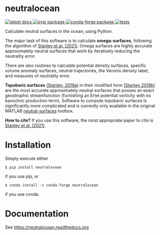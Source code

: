# neutralocean

<a href="https://neutralocean.readthedocs.org">
    <img alt="latest docs" src="https://img.shields.io/badge/documentation-latest-blue">
</a>

<a href="https://badge.fury.io/py/neutralocean">
    <img alt="pypi package" src="https://badge.fury.io/py/neutralocean.svg">
</a>

<a href="https://anaconda.org/conda-forge/neutralocean">
    <img alt="conda-forge package" src="https://img.shields.io/conda/vn/conda-forge/neutralocean.svg">
</a>

<a href="https://github.com/geoffstanley/neutralocean/actions/workflows/python-package.yml">
    <img alt="tests" src="https://github.com/geoffstanley/neutralocean/actions/workflows/python-package.yml/badge.svg">
</a>

Calculate neutral surfaces in the ocean, using Python.

The major task of this software is to calculate **omega-surfaces**, following the algorithm of [Stanley et al. (2021)](https://agupubs.onlinelibrary.wiley.com/doi/10.1029/2020MS002436).  Omega surfaces are highly accurate approximately neutral surfaces that work by iteratively reducing the neutrality error. 

There are also routines to calculate potential density surfaces, specific volume anomaly surfaces, neutral trajectories, the Veronis density label, and measures of neutrality error.

**Topobaric surfaces** [(Stanley, 2019a)](https://www.sciencedirect.com/science/article/pii/S1463500318302221) in their modified form [(Stanley 2019b)](https://www.sciencedirect.com/science/article/pii/S1463500318302233) are the most accurate approximately neutral surfaces that posses an exact geostrophic streamfunction (furnishing an Ertel potential vorticity with no baroclinic production term).  Software to compute topobaric surfaces is significantly more complicated and is currently only available in the original MATLAB [neutral-surfaces](https://github.com/geoffstanley/neutral-surfaces) toolbox.

**How to cite?** If you use this software, the most appropriate paper to cite is [Stanley et al. (2021)](https://agupubs.onlinelibrary.wiley.com/doi/10.1029/2020MS002436).

# Installation
Simply execute either
```
$ pip install neutralocean
```
if you use pip, or
```
$ conda install -c conda-forge neutralocean
```
if you use conda.

# Documentation
See <https://neutralocean.readthedocs.org>

